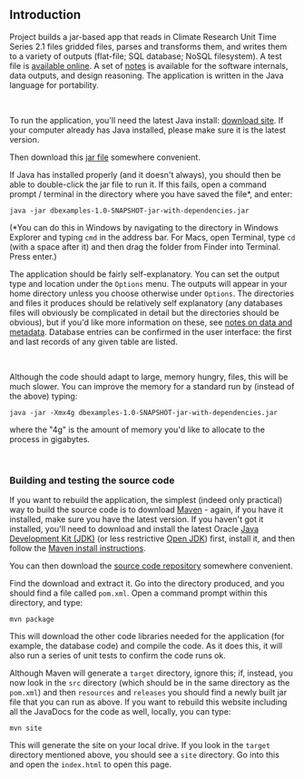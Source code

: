 ## Introduction

Project builds a jar-based app that reads in Climate Research Unit Time Series 2.1 files gridded files, parses and transforms them, and writes them to a 
variety of outputs (flat-file; SQL database; NoSQL filesystem). A test file is [available online](https://jbasoftware.com/files/jba-software-code-challenge-data-transformation.zip). 
A set of [notes](notes.html) is available for 
the software internals, data outputs, and design reasoning. The application is 
written in the Java language for portability. 

&nbsp;

To run the application, you'll need the latest Java install: [download site](https://www.java.com/en/). If your computer already has Java installed, please make sure it is the 
latest version.

Then download this [jar file](releases/dbexamples-1.0-SNAPSHOT-jar-with-dependencies.jar) somewhere convenient.

If Java has installed properly (and it doesn't always), you should then be able to double-click the jar file to run it. If this fails, open 
a command prompt / terminal in the directory where you have saved the file*, and enter:

`java -jar dbexamples-1.0-SNAPSHOT-jar-with-dependencies.jar`

(*You can do this in Windows by navigating to the directory in Windows Explorer and typing `cmd` in the address bar. 
For Macs, open Terminal, type `cd ` (with a space after it) and then drag the folder from Finder into Terminal. Press enter.)

The application should be fairly self-explanatory. You can set the output type and location under the `Options` menu. The 
outputs will appear in your home directory unless you choose otherwise under `Options`. The directories and files it 
produces should be relatively self explanatory (any databases files will obviously be complicated in detail but 
the directories should be obvious), but if 
you'd like more information on these, see [notes on data and metadata](data.html). Database entries can be confirmed in the 
user interface: the first and last records of any given table are listed.




&nbsp;

Although the code should adapt to large, memory hungry, files, this will be much slower. You can improve the memory for a standard run 
by (instead of the above) typing:

`java -jar -Xmx4g dbexamples-1.0-SNAPSHOT-jar-with-dependencies.jar`

where the "4g" is the amount of memory you'd like to allocate to the process in gigabytes.

&nbsp; 

### Building and testing the source code

If you want to rebuild the application, the simplest (indeed only practical) way to build the source code is to download [Maven](https://maven.apache.org/) - again, if you have it installed, make sure you 
have the latest version. If you haven't got it installed, you'll need to download and install the latest Oracle [Java Development Kit (JDK)](https://www.oracle.com/uk/java/technologies/javase-downloads.html) 
(or less restrictive [Open JDK](https://openjdk.java.net/)) first, install it, and then follow the 
[Maven install instructions](https://maven.apache.org/install.html). 

You can then download the [source code repository](http://github) somewhere convenient. 

Find the download and extract it. Go into the directory produced, and you should find a file called 
`pom.xml`. Open a command prompt within this directory, and type:

`mvn package`

This will download the other code libraries needed for the application (for example, the database code) and compile the code. 
As it does this, it will also run a series of unit tests to confirm the code runs ok. 

Although Maven will generate a `target` directory, ignore this; if, instead, you now look 
in the `src` directory (which should be in the same directory as the `pom.xml`) and then `resources` and `releases` you should find a 
newly built jar file that you can run as above. If you want to rebuild this website including all the JavaDocs for the code as well, locally, you can 
type:

`mvn site`

This will generate the site on your local drive. If you look in the `target` directory mentioned above, you should see a `site` directory. 
Go into this and open the `index.html` to open this page.